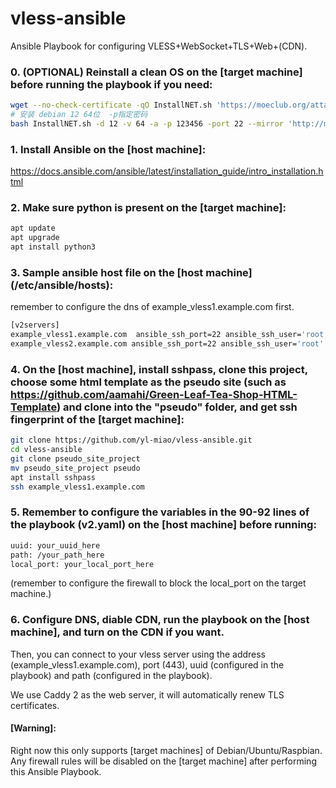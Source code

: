 # vless-ansible
Ansible Playbook for configuring VLESS+WebSocket+TLS+Web+(CDN).

### 0. (OPTIONAL) Reinstall a clean OS on the [target machine] before running the playbook if you need:

```bash
wget --no-check-certificate -qO InstallNET.sh 'https://moeclub.org/attachment/LinuxShell/InstallNET.sh' && chmod a+x InstallNET.sh
# 安装 debian 12 64位  -p指定密码
bash InstallNET.sh -d 12 -v 64 -a -p 123456 -port 22 --mirror 'http://mirrors.ustc.edu.cn/debian/'
```

### 1. Install Ansible on the [host machine]:

https://docs.ansible.com/ansible/latest/installation_guide/intro_installation.html


### 2. Make sure python is present on the [target machine]:

```bash
apt update
apt upgrade
apt install python3
```

### 3. Sample ansible host file on the [host machine] (/etc/ansible/hosts):

remember to configure the dns of example_vless1.example.com first.

```bash
[v2servers]
example_vless1.example.com  ansible_ssh_port=22 ansible_ssh_user='root' ansible_ssh_pass=''
example_vless2.example.com ansible_ssh_port=22 ansible_ssh_user='root' ansible_ssh_pass=''
```

### 4. On the [host machine], install sshpass, clone this project, choose some html template as the pseudo site (such as https://github.com/aamahi/Green-Leaf-Tea-Shop-HTML-Template) and clone into the "pseudo" folder, and get ssh fingerprint of the [target machine]:

```bash
git clone https://github.com/yl-miao/vless-ansible.git
cd vless-ansible
git clone pseudo_site_project
mv pseudo_site_project pseudo
apt install sshpass
ssh example_vless1.example.com
```

### 5. Remember to configure the variables in the 90-92 lines of the playbook (v2.yaml) on the [host machine] before running:

```bash
uuid: your_uuid_here
path: /your_path_here
local_port: your_local_port_here
```
(remember to configure the firewall to block the local_port on the target machine.)

### 6. Configure DNS, diable CDN, run the playbook on the [host machine], and turn on the CDN if you want.

Then, you can connect to your vless server using the address (example_vless1.example.com), port (443), uuid (configured in the playbook) and path (configured in the playbook).

We use Caddy 2 as the web server, it will automatically renew TLS certificates.

#### [Warning]:

Right now this only supports [target machines] of Debian/Ubuntu/Raspbian. Any firewall rules will be disabled on the [target machine] after performing this Ansible Playbook.
